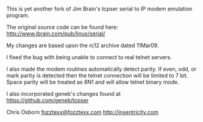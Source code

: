 This is yet another fork of Jim Brain's tcpser serial to IP modem emulation program.

The original source code can be found here:
http://www.jbrain.com/pub/linux/serial/

My changes are based upon the rc12 archive dated 11Mar09.

I fixed the bug with being unable to connect to real telnet servers.

I also made the modem routines automatically detect parity. If even,
odd, or mark parity is detected then the telnet connection will be
limited to 7 bit. Space parity will be treated as 8N1 and will allow
telnet binary mode.

I also incorporated geneb's changes found at https://github.com/geneb/tcpser

Chris Osborn <fozztexx@fozztexx.com>
http://insentricity.com
